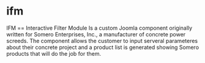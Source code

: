 # ifm

IFM == Interactive Filter Module
Is a custom Joomla component originally written for Somero Enterprises, Inc., a manufacturer of concrete power screeds.  The component allows the customer to input serveral parameteres about their concrete project and a product list is generated showing Somero products that will do the job for them.
